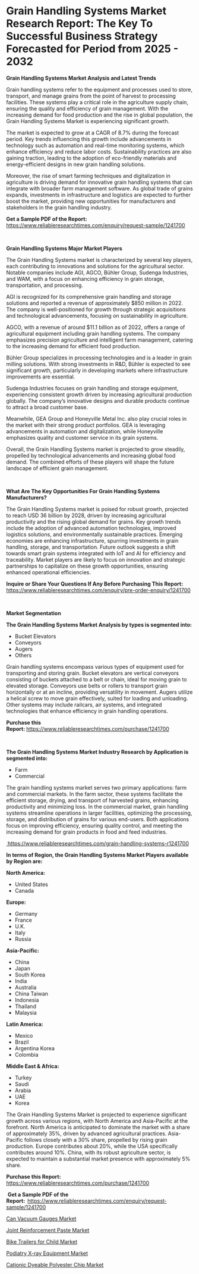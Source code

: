 <p><h1>Grain Handling Systems Market Research Report: The Key To Successful Business Strategy Forecasted for Period from 2025 - 2032</h1></p><p><strong>Grain Handling Systems Market Analysis and Latest Trends</strong></p>
<p><p>Grain handling systems refer to the equipment and processes used to store, transport, and manage grains from the point of harvest to processing facilities. These systems play a critical role in the agriculture supply chain, ensuring the quality and efficiency of grain management. With the increasing demand for food production and the rise in global population, the Grain Handling Systems Market is experiencing significant growth.</p><p>The market is expected to grow at a CAGR of 8.7% during the forecast period. Key trends influencing this growth include advancements in technology such as automation and real-time monitoring systems, which enhance efficiency and reduce labor costs. Sustainability practices are also gaining traction, leading to the adoption of eco-friendly materials and energy-efficient designs in new grain handling solutions.</p><p>Moreover, the rise of smart farming techniques and digitalization in agriculture is driving demand for innovative grain handling systems that can integrate with broader farm management software. As global trade of grains expands, investments in infrastructure and logistics are expected to further boost the market, providing new opportunities for manufacturers and stakeholders in the grain handling industry.</p></p>
<p><strong>Get a Sample PDF of the Report:&nbsp;</strong> <a href="https://www.reliableresearchtimes.com/enquiry/request-sample/1241700?utm_campaign=2009&utm_medium=2&utm_source=Github&utm_content=ia&utm_term=28022025&utm_id=grain-handling-systems">https://www.reliableresearchtimes.com/enquiry/request-sample/1241700</a></p>
<p>&nbsp;</p>
<p><strong>Grain Handling Systems Major Market Players</strong></p>
<p><p>The Grain Handling Systems market is characterized by several key players, each contributing to innovations and solutions for the agricultural sector. Notable companies include AGI, AGCO, Bühler Group, Sudenga Industries, and WAM, with a focus on enhancing efficiency in grain storage, transportation, and processing.</p><p>AGI is recognized for its comprehensive grain handling and storage solutions and reported a revenue of approximately $850 million in 2022. The company is well-positioned for growth through strategic acquisitions and technological advancements, focusing on sustainability in agriculture.</p><p>AGCO, with a revenue of around $11.1 billion as of 2022, offers a range of agricultural equipment including grain handling systems. The company emphasizes precision agriculture and intelligent farm management, catering to the increasing demand for efficient food production.</p><p>Bühler Group specializes in processing technologies and is a leader in grain milling solutions. With strong investments in R&D, Bühler is expected to see significant growth, particularly in developing markets where infrastructure improvements are essential.</p><p>Sudenga Industries focuses on grain handling and storage equipment, experiencing consistent growth driven by increasing agricultural production globally. The company’s innovative designs and durable products continue to attract a broad customer base.</p><p>Meanwhile, GEA Group and Honeyville Metal Inc. also play crucial roles in the market with their strong product portfolios. GEA is leveraging advancements in automation and digitalization, while Honeyville emphasizes quality and customer service in its grain systems.</p><p>Overall, the Grain Handling Systems market is projected to grow steadily, propelled by technological advancements and increasing global food demand. The combined efforts of these players will shape the future landscape of efficient grain management.</p></p>
<p>&nbsp;</p>
<p><strong>What Are The Key Opportunities For Grain Handling Systems Manufacturers?</strong></p>
<p><p>The Grain Handling Systems market is poised for robust growth, projected to reach USD 36 billion by 2028, driven by increasing agricultural productivity and the rising global demand for grains. Key growth trends include the adoption of advanced automation technologies, improved logistics solutions, and environmentally sustainable practices. Emerging economies are enhancing infrastructure, spurring investments in grain handling, storage, and transportation. Future outlook suggests a shift towards smart grain systems integrated with IoT and AI for efficiency and traceability. Market players are likely to focus on innovation and strategic partnerships to capitalize on these growth opportunities, ensuring enhanced operational efficiencies.</p></p>
<p><strong>Inquire or Share Your Questions If Any Before Purchasing This Report:</strong> <a href="https://www.reliableresearchtimes.com/enquiry/pre-order-enquiry/1241700?utm_campaign=2009&utm_medium=2&utm_source=Github&utm_content=ia&utm_term=28022025&utm_id=grain-handling-systems">https://www.reliableresearchtimes.com/enquiry/pre-order-enquiry/1241700</a></p>
<p>&nbsp;</p>
<p><strong>Market Segmentation</strong></p>
<p><strong>The Grain Handling Systems Market Analysis by types is segmented into:</strong></p>
<p><ul><li>Bucket Elevators</li><li>Conveyors</li><li>Augers</li><li>Others</li></ul></p>
<p><p>Grain handling systems encompass various types of equipment used for transporting and storing grain. Bucket elevators are vertical conveyors consisting of buckets attached to a belt or chain, ideal for moving grain to elevated storage. Conveyors use belts or rollers to transport grain horizontally or at an incline, providing versatility in movement. Augers utilize a helical screw to move grain effectively, suited for loading and unloading. Other systems may include railcars, air systems, and integrated technologies that enhance efficiency in grain handling operations.</p></p>
<p><strong>Purchase this Report:&nbsp;</strong><a href="https://www.reliableresearchtimes.com/purchase/1241700?utm_campaign=2009&utm_medium=2&utm_source=Github&utm_content=ia&utm_term=28022025&utm_id=grain-handling-systems">https://www.reliableresearchtimes.com/purchase/1241700</a></p>
<p>&nbsp;</p>
<p><strong>The Grain Handling Systems Market Industry Research by Application is segmented into:</strong></p>
<p><ul><li>Farm</li><li>Commercial</li></ul></p>
<p><p>The grain handling systems market serves two primary applications: farm and commercial markets. In the farm sector, these systems facilitate the efficient storage, drying, and transport of harvested grains, enhancing productivity and minimizing loss. In the commercial market, grain handling systems streamline operations in larger facilities, optimizing the processing, storage, and distribution of grains for various end-users. Both applications focus on improving efficiency, ensuring quality control, and meeting the increasing demand for grain products in food and feed industries.</p></p>
<p><a href="https://www.reliableresearchtimes.com/grain-handling-systems-r1241700?utm_campaign=2009&utm_medium=2&utm_source=Github&utm_content=ia&utm_term=28022025&utm_id=grain-handling-systems">&nbsp;https://www.reliableresearchtimes.com/grain-handling-systems-r1241700</a></p>
<p><strong>In terms of Region, the Grain Handling Systems Market Players available by Region are:</strong></p>
<p>
    <p> <strong> North America: </strong>
        <ul>
            <li>United States</li>
            <li>Canada</li>
        </ul>
        </p> 
    <p> <strong> Europe: </strong>
        <ul>
            <li>Germany</li>
            <li>France</li>
            <li>U.K.</li>
            <li>Italy</li>
            <li>Russia</li>
        </ul>
        </p> 
    <p> <strong> Asia-Pacific: </strong>
        <ul>
            <li>China</li>
            <li>Japan</li>
            <li>South Korea</li>
            <li>India</li>
            <li>Australia</li>
            <li>China Taiwan</li>
            <li>Indonesia</li>
            <li>Thailand</li>
            <li>Malaysia</li>
        </ul>
        </p> 
    <p> <strong> Latin America: </strong>
        <ul>
            <li>Mexico</li>
            <li>Brazil</li>
            <li>Argentina Korea</li>
            <li>Colombia</li>
        </ul>
        </p> 
    <p> <strong> Middle East & Africa: </strong>
        <ul>
            <li>Turkey</li>
            <li>Saudi</li>
            <li>Arabia</li>
            <li>UAE</li>
            <li>Korea</li>
        </ul>
    </p>
    </p>
<p><p>The Grain Handling Systems Market is projected to experience significant growth across various regions, with North America and Asia-Pacific at the forefront. North America is anticipated to dominate the market with a share of approximately 35%, driven by advanced agricultural practices. Asia-Pacific follows closely with a 30% share, propelled by rising grain production. Europe contributes about 20%, while the USA specifically contributes around 10%. China, with its robust agriculture sector, is expected to maintain a substantial market presence with approximately 5% share.</p></p>
<p><strong>Purchase this Report: </strong><a href="https://www.reliableresearchtimes.com/purchase/1241700?utm_campaign=2009&utm_medium=2&utm_source=Github&utm_content=ia&utm_term=28022025&utm_id=grain-handling-systems">https://www.reliableresearchtimes.com/purchase/1241700</a></p>
<p>&nbsp;<strong>Get a Sample PDF of the Report:&nbsp;&nbsp;</strong><a href="https://www.reliableresearchtimes.com/enquiry/request-sample/1241700?utm_campaign=2009&utm_medium=2&utm_source=Github&utm_content=ia&utm_term=28022025&utm_id=grain-handling-systems">https://www.reliableresearchtimes.com/enquiry/request-sample/1241700</a></p>
<p><strong></strong></p>
<p><p><a href="https://github.com/marloy8/Market-Research-Report-List-7/blob/main/can-vacuum-gauges-market.md?utm_campaign=2009&utm_medium=2&utm_source=Github&utm_content=ia&utm_term=28022025&utm_id=grain-handling-systems">Can Vacuum Gauges Market</a></p><p><a href="https://github.com/hacklmenckg6/Market-Research-Report-List-1/blob/main/joint-reinforcement-paste-market.md?utm_campaign=2009&utm_medium=2&utm_source=Github&utm_content=ia&utm_term=28022025&utm_id=grain-handling-systems">Joint Reinforcement Paste Market</a></p><p><a href="https://github.com/serorelwayd4/Market-Research-Report-List-1/blob/main/bike-trailers-for-child-market.md?utm_campaign=2009&utm_medium=2&utm_source=Github&utm_content=ia&utm_term=28022025&utm_id=grain-handling-systems">Bike Trailers for Child Market</a></p><p><a href="https://github.com/knipsfilip8f/Market-Research-Report-List-1/blob/main/podiatry-x-ray-equipment-market.md?utm_campaign=2009&utm_medium=2&utm_source=Github&utm_content=ia&utm_term=28022025&utm_id=grain-handling-systems">Podiatry X-ray Equipment Market</a></p><p><a href="https://github.com/WillieWoodard/Market-Research-Report-List-7/blob/main/cationic-dyeable-polyester-chip-market.md?utm_campaign=2009&utm_medium=2&utm_source=Github&utm_content=ia&utm_term=28022025&utm_id=grain-handling-systems">Cationic Dyeable Polyester Chip Market</a></p></p>
